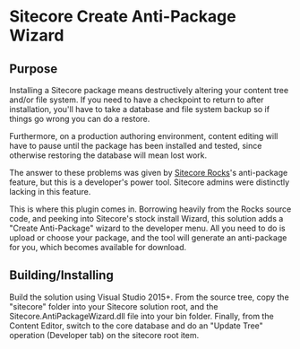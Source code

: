# Sitecore Create Anti-Package Wizard

## Purpose
Installing a Sitecore package means destructively altering your 
content tree and/or file system. If you need to have a checkpoint to
return to after installation, you'll have to take a database and
file system backup so if things go wrong you can do a restore.

Furthermore, on a production authoring environment, content editing
will have to pause until the package has been installed and tested,
since otherwise restoring the database will mean lost work.

The answer to these problems was given by [Sitecore Rocks](https://github.com/JakobChristensen/Sitecore.Rocks)'s anti-package
feature, but this is a developer's power tool. Sitecore admins were
distinctly lacking in this feature.

This is where this plugin comes in. Borrowing heavily from the Rocks
source code, and peeking into Sitecore's stock install Wizard, this
solution adds a "Create Anti-Package" wizard to the developer menu.
All you need to do is upload or choose your package, and the tool
will generate an anti-package for you, which becomes available for download.

## Building/Installing
Build the solution using Visual Studio 2015+. From the source tree,
copy the "sitecore" folder into your Sitecore solution root,
and the Sitecore.AntiPackageWizard.dll file into your bin folder.
Finally, from the Content Editor, switch to the core database and do
an "Update Tree" operation (Developer tab) on the sitecore root item.